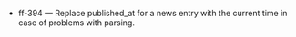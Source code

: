 
- ff-394 — Replace published_at for a news entry with the current time in case of problems with parsing.
